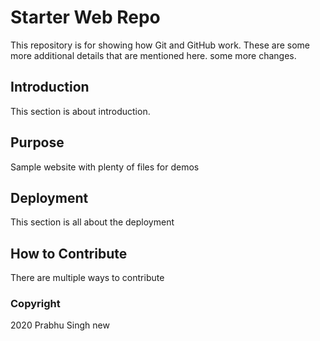 # Starter Web Repo

This repository is for showing how Git and GitHub work. These are some more additional details that are mentioned here. some more changes.

## Introduction

This section is about introduction.

## Purpose

Sample website with plenty of files for demos

## Deployment

This section is all about the deployment

## How to Contribute

There are multiple ways to contribute

### Copyright

2020 Prabhu Singh new
